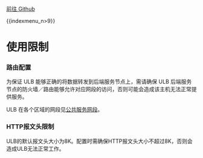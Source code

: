 [前往 Github](https://github.com/UCloudDocs/UCloud-doc-test/edit/master/ulb/intro/architecture.md)

{{indexmenu_n>9}}

# 使用限制

### 路由配置

为保证 ULB 能够正确的将数据转发到后端服务节点上，需请确保 ULB 后端服务节点的防火墙／路由能够允许对应网段的访问，否则可能会造成该主机无法正常提供服务。

ULB 在各个区域的网段见[公共服务网段](https://docs.ucloud.cn/network/vpc/limit)。

### HTTP报文头限制

ULB的默认报文头大小为8K。配置时需确保HTTP报文头大小不超过8K，否则会造成ULB无法正常工作。

